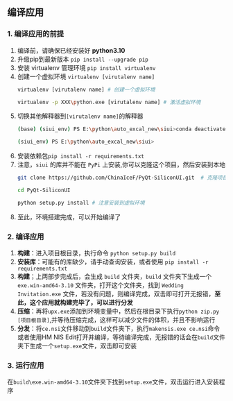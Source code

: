 ## 编译应用
### 1. 编译应用的前提
1. 编译前，请确保已经安装好 **python3.10**
2. 升级pip到最新版本 `pip install --upgrade pip`
3. 安装 virtualenv 管理环境 `pip install virtualenv`
4. 创建一个虚拟环境 `virtualenv [virutalenv name]`
    ```bash
    virtualenv [virutalenv name] # 创建一个虚拟环境
   
    virtualenv -p XXX\python.exe [virutalenv name] # 激活虚拟环境
    ```
5. 切换其他解释器到`[virutalenv name]`的解释器
   ```bash
   (base) (siui_env) PS E:\python\auto_excal_new\siui>conda deactivate  # 退出conda的base环境
   
   (siui_env) PS E:\python\auto_excal_new\siui>
   ```
6. 安装依赖包`pip install -r requirements.txt`
7. 注意，`siui` 的库并不能在 `PyPi` 上安装,你可以克隆这个项目，然后安装到本地<BR>
   ```bash
   git clone https://github.com/ChinaIceF/PyQt-SiliconUI.git  # 克隆项目到本地
   
   cd PyQt-SiliconUI
   
   python setup.py install # 注意安装到虚拟环境
   ```
8. 至此，环境搭建完成，可以开始编译了
### 2. 编译应用
1. **构建**：进入项目根目录，执行命令 `python setup.py build`
2. **安装库**：可能有的库缺少，请手动查询安装，或者使用 `pip install -r requirements.txt`
3. **构建**；上两部步完成后，会生成 `build` 文件夹，`build` 文件夹下生成一个 `exe.win-amd64-3.10` 文件夹，打开这个文件夹，找到 `Wedding Invitation.exe` 文件，若没有问题，则编译完成，双击即可打开无报错，**至此，这个应用就构建完毕了，可以进行分发**
4. **压缩**：再将`upx.exe`添加到环境变量中，然后在根目录下执行`python zip.py [项目根目录]`,并等待压缩完成，这样可以减少文件的体积，并且不影响运行
5. **分发**：将`ce.nsi`文件移动到`build`文件夹下，执行`makensis.exe ce.nsi`命令或者使用HM NIS Edit打开并编译，等待编译完成，无报错的话会在`build`文件夹下生成一个`setup.exe`文件，双击即可安装
### 3. 运行应用
在`build\exe.win-amd64-3.10`文件夹下找到`setup.exe`文件，双击运行进入安装程序